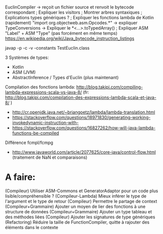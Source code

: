 EuclinCompiler -> reçoit un fichier source et renvoit le bytecode correspondant
; Expliquer les visitors
; Montrer arbres syntaxiques
; Explications types génériques ?
; Expliquer les fonctions lambda de Kotlin (rapidement)
"import org.objectweb.asm.Opcodes.*" -> expliquer
TypeConversions -> Expliquer le *<...>.toTypedArray()
; Expliquer ASM "Label" + ASM "Type" (pas forcément en même temps)
https://en.wikipedia.org/wiki/Java_bytecode_instruction_listings

javap -p -c -v -constants TestEuclin.class


3 Systèmes de types:
- Kotlin
- ASM (JVM)
- AbstractInference
/ Types d'Euclin (plus maintenant)

Compilation des fonctions lambda: http://blog.takipi.com/compiling-lambda-expressions-scala-vs-java-8/ (fr: http://blog.takipi.com/compilation-des-expressions-lambda-scala-et-java-8/ )
+ http://cr.openjdk.java.net/~briangoetz/lambda/lambda-translation.html
+ https://stackoverflow.com/questions/18971830/generating-working-invokedynamic-instruction-with-
+ https://stackoverflow.com/questions/16827262/how-will-java-lambda-functions-be-compiled


Différence fcmpl/fcmpg
+ http://www.javaworld.com/article/2077625/core-java/control-flow.html (traitement de NaN et comparaisons)

A faire:
========
(Compileur) Utiliser ASM-Commons et GeneratorAdaptor pour un code plus lisible/compréhensible ?
(Compileur-Lambda) Mieux inférer le type de l'argument et le type de retour
(Compileur) Permettre le partage de context
(Compileur+Grammaire) Ajouter un moyen de lier des fonctions à une structure de données
(Compileur+Grammaire) Ajouter un type tableau et des méthodes liées
(Compileur) Ajouter les signatures de type génériques
(Refactoring) Réduire la taille de FunctionCompiler, quitte à rajouter des éléments dans le contexte